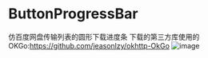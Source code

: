# ButtonProgressBar
仿百度网盘传输列表的圆形下载进度条
下载的第三方库使用的OKGo:https://github.com/jeasonlzy/okhttp-OkGo
![image](https://github.com/E:\123.png)
